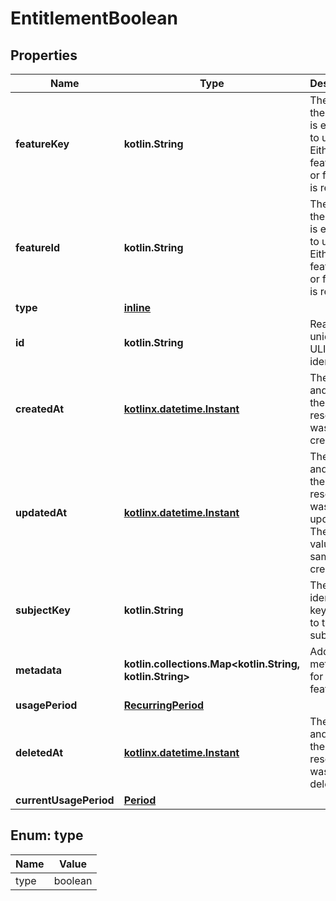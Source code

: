 
# EntitlementBoolean

## Properties
| Name | Type | Description | Notes |
| ------------ | ------------- | ------------- | ------------- |
| **featureKey** | **kotlin.String** | The feature the subject is entitled to use. Either featureKey or featureId is required.  |  |
| **featureId** | **kotlin.String** | The feature the subject is entitled to use. Either featureKey or featureId is required.  |  |
| **type** | [**inline**](#Type) |  |  |
| **id** | **kotlin.String** | Readonly unique ULID identifier.  |  [readonly] |
| **createdAt** | [**kotlinx.datetime.Instant**](kotlinx.datetime.Instant.md) | The date and time the resource was created. |  [readonly] |
| **updatedAt** | [**kotlinx.datetime.Instant**](kotlinx.datetime.Instant.md) | The date and time the resource was last updated. The initial value is the same as createdAt. |  [readonly] |
| **subjectKey** | **kotlin.String** | The identifier key unique to the subject |  |
| **metadata** | **kotlin.collections.Map&lt;kotlin.String, kotlin.String&gt;** | Additional metadata for the feature.  |  [optional] |
| **usagePeriod** | [**RecurringPeriod**](RecurringPeriod.md) |  |  [optional] |
| **deletedAt** | [**kotlinx.datetime.Instant**](kotlinx.datetime.Instant.md) | The date and time the resource was deleted. |  [optional] [readonly] |
| **currentUsagePeriod** | [**Period**](Period.md) |  |  [optional] |


<a id="Type"></a>
## Enum: type
| Name | Value |
| ---- | ----- |
| type | boolean |



